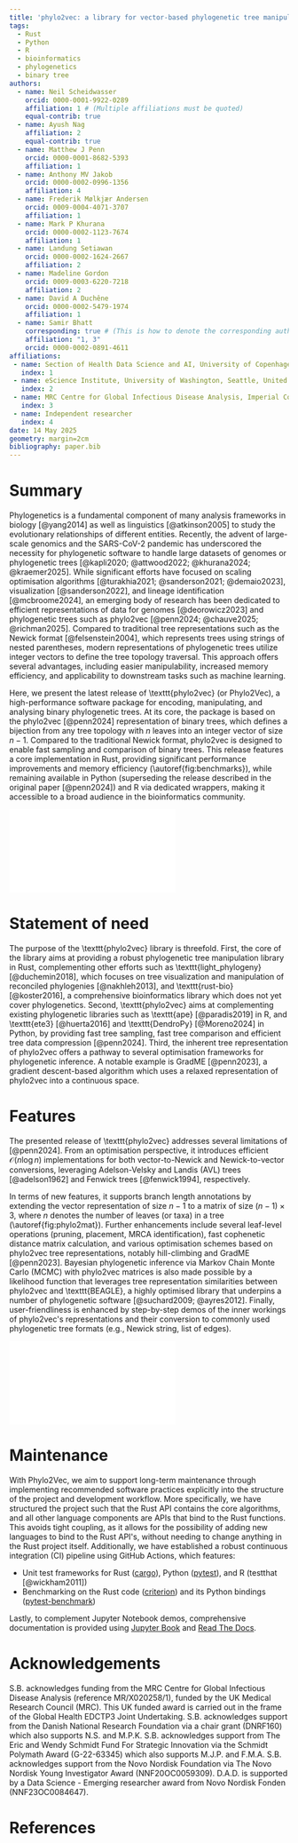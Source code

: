 ```yaml
---
title: 'phylo2vec: a library for vector-based phylogenetic tree manipulation'
tags:
  - Rust
  - Python
  - R
  - bioinformatics
  - phylogenetics
  - binary tree
authors:
  - name: Neil Scheidwasser
    orcid: 0000-0001-9922-0289
    affiliation: 1 # (Multiple affiliations must be quoted)
    equal-contrib: true
  - name: Ayush Nag
    affiliation: 2
    equal-contrib: true
  - name: Matthew J Penn
    orcid: 0000-0001-8682-5393
    affiliation: 1
  - name: Anthony MV Jakob
    orcid: 0000-0002-0996-1356
    affiliation: 4
  - name: Frederik Mølkjær Andersen
    orcid: 0009-0004-4071-3707
    affiliation: 1
  - name: Mark P Khurana
    orcid: 0000-0002-1123-7674
    affiliation: 1
  - name: Landung Setiawan
    orcid: 0000-0002-1624-2667
    affiliation: 2
  - name: Madeline Gordon
    orcid: 0009-0003-6220-7218
    affiliation: 2
  - name: David A Duchêne
    orcid: 0000-0002-5479-1974
    affiliation: 1
  - name: Samir Bhatt
    corresponding: true # (This is how to denote the corresponding author)
    affiliation: "1, 3"
    orcid: 0000-0002-0891-4611
affiliations:
 - name: Section of Health Data Science and AI, University of Copenhagen, Copenhagen
   index: 1
 - name: eScience Institute, University of Washington, Seattle, United States
   index: 2
 - name: MRC Centre for Global Infectious Disease Analysis, Imperial College London, London, United Kingdom
   index: 3
 - name: Independent researcher
   index: 4
date: 14 May 2025
geometry: margin=2cm
bibliography: paper.bib
---
```


# Summary

Phylogenetics is a fundamental component of many analysis frameworks in biology [@yang2014] as well as linguistics [@atkinson2005] to study the evolutionary relationships of different entities. Recently, the advent of large-scale genomics and the SARS-CoV-2 pandemic has underscored the necessity for phylogenetic software to handle large datasets of genomes or phylogenetic trees [@kapli2020; @attwood2022; @khurana2024; @kraemer2025]. While significant efforts have focused on scaling optimisation algorithms [@turakhia2021; @sanderson2021; @demaio2023], visualization [@sanderson2022], and lineage identification [@mcbroome2024], an emerging body of research has been dedicated to efficient representations of data for genomes [@deorowicz2023] and phylogenetic trees such as phylo2vec [@penn2024; @chauve2025; @richman2025]. Compared to traditional tree representations such as the Newick format [@felsenstein2004], which represents trees using strings of nested parentheses, modern representations of phylogenetic trees utilize integer vectors to define the tree topology traversal. This approach offers several advantages, including easier manipulability, increased memory efficiency, and applicability to downstream tasks such as machine learning.

Here, we present the latest release of \texttt{phylo2vec} (or Phylo2Vec), a high-performance software package for encoding, manipulating, and analysing binary phylogenetic trees. At its core, the package is based on the phylo2vec [@penn2024] representation of binary trees, which defines a bijection from any tree topology with $n$ leaves into an integer vector of size $n-1$. Compared to the traditional Newick format, phylo2vec is designed to enable fast sampling and comparison of binary trees. This release features a core implementation in Rust, providing significant performance improvements and memory efficiency (\autoref{fig:benchmarks}), while remaining available in Python (superseding the release described in the original paper [@penn2024]) and R via dedicated wrappers, making it accessible to a broad audience in the bioinformatics community.

![Benchmark times for converting a phylo2vec vector to a Newick string (left) and vice versa (right). For each size, we evaluated the execution time for a minimum of 20 rounds using \texttt{pytest-benchmark}. We compare the execution time of the Python functions in the latest release, which rely on Rust bindings via [PyO3](https://github.com/PyO3/pyo3), with the previous release [@penn2024], which make use of just-in-time (JIT) compilation of Python functions using \texttt{Numba} [@lam2015]. Execution times were benchmarked
on an AMD Ryzen Threadripper PRO 5995WX with a 64-core CPU @ 7 GHz and 256 GB of RAM. \label{fig:benchmarks}](fig1.pdf)

# Statement of need

The purpose of the \texttt{phylo2vec} library is threefold. First, the core of the library aims at providing a robust phylogenetic tree manipulation library in Rust, complementing other efforts such as \texttt{light\_phylogeny} [@duchemin2018], which focuses on tree visualization and manipulation of reconciled phylogenies [@nakhleh2013], and \texttt{rust-bio} [@koster2016], a comprehensive bioinformatics library which does not yet cover phylogenetics. Second, \texttt{phylo2vec} aims at complementing existing phylogenetic libraries such as \texttt{ape} [@paradis2019] in R, and \texttt{ete3} [@huerta2016] and \texttt{DendroPy} [@Moreno2024] in Python, by providing fast tree sampling, fast tree comparison and efficient tree data compression [@penn2024]. Third, the inherent tree representation of phylo2vec offers a pathway to several optimisation frameworks for phylogenetic inference. A notable example is GradME [@penn2023], a gradient descent-based algorithm which uses a relaxed representation of phylo2vec into a continuous space.

# Features

The presented release of \texttt{phylo2vec} addresses several limitations of [@penn2024]. From an optimisation perspective, it introduces efficient $\mathcal{O}(n \log n)$ implementations for both vector-to-Newick and Newick-to-vector conversions, leveraging Adelson-Velsky and Landis (AVL) trees [@adelson1962] and Fenwick trees [@fenwick1994], respectively.

In terms of new features, it supports branch length annotations by extending the vector representation of size $n-1$ to a matrix of size $(n-1) \times 3$, where $n$ denotes the number of leaves (or taxa) in a tree (\autoref{fig:phylo2mat}). Further enhancements include several leaf-level operations (pruning, placement, MRCA identification), fast cophenetic distance matrix calculation, and various optimisation schemes based on phylo2vec tree representations, notably hill-climbing and GradME [@penn2023]. Bayesian phylogenetic inference via Markov Chain Monte Carlo (MCMC) with phylo2vec matrices is also made possible by a likelihood function that leverages tree representation similarities between phylo2vec and \texttt{BEAGLE}, a highly optimised library that underpins a number of phylogenetic software [@suchard2009; @ayres2012]. Finally, user-friendliness is enhanced by step-by-step demos of the inner workings of phylo2vec's representations and their conversion to commonly used phylogenetic tree formats (e.g., Newick string, list of edges).

![Recovering a tree from a phylo2vec vector: example for $\boldsymbol{v} = [0, 2, 0, 4]$. (a) Main algorithm for leaf placement described in [@penn2024]. (b) Augmenting the phylo2vec vector into a matrix $\boldsymbol{m}$ with branch lengths. We use an intermediary ancestry matrix whereby each row describes a cherry (two children nodes and the parent node), which we augment with two columns of branch lengths. The node with the smallest descendant will have the branch length in the 2nd column, and the other the branch length in the 3rd column.\label{fig:phylo2mat}](fig2.pdf)

# Maintenance

With Phylo2Vec, we aim to support long-term maintenance through implementing recommended software practices explicitly into the structure of the project and development workflow. More specifically, we have structured the project such that the Rust API contains the core algorithms, and all other language components are APIs that bind to the Rust functions. This avoids tight coupling, as it allows for the possibility of adding new languages to bind to the Rust API's, without needing to change anything in the Rust project itself. Additionally, we have established a robust continuous integration (CI) pipeline using GitHub Actions, which features:

* Unit test frameworks for Rust ([cargo](https://crates.io)), Python ([pytest](https://github.com/pytest-dev/pytest)), and R (testthat [@wickham2011])
* Benchmarking on the Rust code ([criterion](https://github.com/bheisler/criterion.rs)) and its Python bindings ([pytest-benchmark](https://github.com/ionelmc/pytest-benchmark))

Lastly, to complement Jupyter Notebook demos, comprehensive documentation is provided using [Jupyter Book](https://jupyterbook.org) and [Read The Docs](https://about.readthedocs.com/).

# Acknowledgements

S.B. acknowledges funding from the MRC Centre for Global Infectious Disease Analysis (reference MR/X020258/1), funded by the UK Medical Research Council (MRC). This UK funded award is carried out in the frame of the Global Health EDCTP3 Joint Undertaking. S.B. acknowledges support from the Danish National Research Foundation via a chair grant (DNRF160) which also supports N.S. and M.P.K. S.B. acknowledges support from The Eric and Wendy Schmidt Fund For Strategic Innovation via the Schmidt Polymath Award (G-22-63345) which also supports M.J.P. and F.M.A. S.B. acknowledges support from the Novo Nordisk Foundation via The Novo Nordisk Young Investigator Award (NNF20OC0059309). D.A.D. is supported by a Data Science - Emerging researcher award from Novo Nordisk Fonden (NNF23OC0084647).

# References
